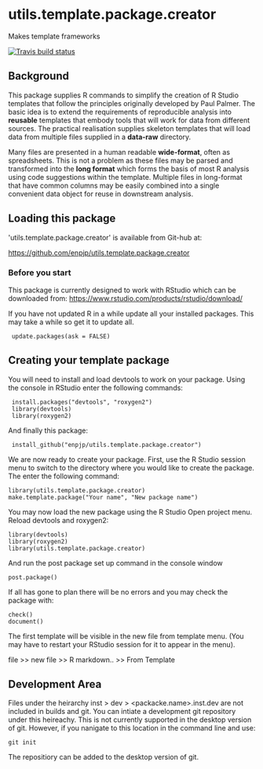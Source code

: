 # utils.template.package.creator
Makes template frameworks

<!-- badges: start -->
  [![Travis build status](https://travis-ci.org/enpjp/utils.template.package.creator.svg?branch=master)](https://travis-ci.org/enpjp/utils.template.package.creator)
  <!-- badges: end -->

## Background
This package supplies R commands to simplify the creation of R Studio templates that follow the principles originally developed by Paul Palmer. The basic idea is to extend the requirements of reproducible analysis into **reusable** templates that embody tools that will work for data from different sources. The practical realisation supplies skeleton templates that will load data from multiple files supplied in a **data-raw** directory.

Many files are presented in a human readable **wide-format**, often as spreadsheets. This is not a problem as these files may be parsed and transformed into the **long format** which forms the basis of most R analysis using code suggestions within the template. Multiple files in long-format that have common columns may be easily combined into a single convenient data object for reuse in downstream analysis.

## Loading this package

'utils.template.package.creator' is available from Git-hub at:

https://github.com/enpjp/utils.template.package.creator 

### Before you start

This package is currently designed to work with RStudio which can be downloaded from:
https://www.rstudio.com/products/rstudio/download/

If you have not updated R in a while update all your installed packages. This may take a while so get it to update all.

     update.packages(ask = FALSE)

## Creating your template package

You will need to install and load devtools to work on your package. Using the console in RStudio enter the following commands:

     install.packages("devtools", "roxygen2")
     library(devtools)
     library(roxygen2)

And finally this package:

     install_github("enpjp/utils.template.package.creator")

We are now ready to create your package. First, use the R Studio session menu to switch to the directory where you would like to create the package. The enter the following command:

    library(utils.template.package.creator)
    make.template.package("Your name", "New package name")

You may now load the new package using the R Studio Open project menu. Reload devtools and roxygen2:

    library(devtools)
    library(roxygen2)
    library(utils.template.package.creator)

And run the post package set up command in the console window

    post.package()
    
If all has gone to plan there will be no errors and you may check the package with:

    check()
    document()
    
The first template will be visible in the new file from template menu. (You may have to restart your RStudio session for it to appear in the menu).

file >> new file >> R markdown.. >> From Template

## Development Area

Files under the heirarchy inst > dev > <packacke.name>.inst.dev are not included in builds and git. You can intiate a development git repository under this heireachy. This is not currently supported in the desktop version of git. However, if you nanigate to this location in the command line and use:

    git init

The repositiory can be added to the desktop version of git.
